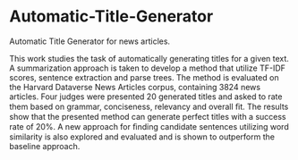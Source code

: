 # Automatic-Title-Generator
Automatic Title Generator for news articles.

This work studies the task of automatically generating titles for a given text. A summarization approach is taken to develop a method that utilize TF-IDF scores, sentence extraction and parse trees. The method is evaluated on the Harvard Dataverse News Articles corpus, containing 3824 news articles. Four judges were presented 20 generated titles and asked to rate them based on grammar, conciseness, relevancy and overall ﬁt. The results show that the presented method can generate perfect titles with a success rate of 20%. A new approach for ﬁnding candidate sentences utilizing word similarity is also explored and evaluated and is shown to outperform the baseline approach.
